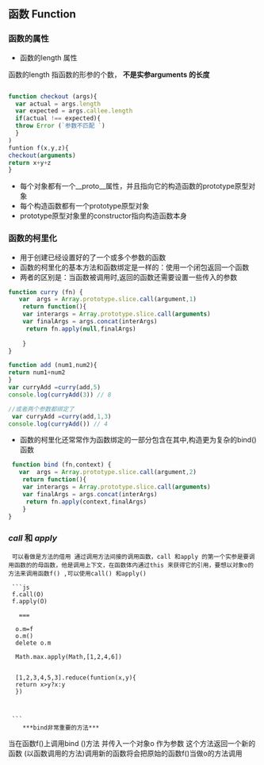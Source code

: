   ##  函数 Function 
  
  ### 函数的属性
  
 + 函数的length 属性
  
  函数的length 指函数的形参的个数， **不是实参arguments 的长度**
   
   ```js 
   
   function checkout (args){
     var actual = args.length
     var expected = args.callee.length 
     if(actual !== expected){
     throw Error (`参数不匹配 `)
     }
   )
   funtion f(x,y,z){
   checkout(arguments)
   return x+y+z
   }

   ```
   
   + 每个对象都有一个__proto__属性，并且指向它的构造函数的prototype原型对象
   + 每个构造函数都有一个prototype原型对象
   + prototype原型对象里的constructor指向构造函数本身
   
   ### 函数的柯里化
   
  + 用于创建已经设置好的了一个或多个参数的函数
  + 函数的柯里化的基本方法和函数绑定是一样的：使用一个闭包返回一个函数
  + 两者的区别是：当函数被调用时,返回的函数还需要设置一些传入的参数
  
  
 ``` js
 function curry (fn) {
    var  args = Array.prototype.slice.call(argument,1)
     return function(){
     var interargs = Array.prototype.slice.call(arguments)
     var finalArgs = args.concat(interArgs)
      return fn.apply(null,finalArgs)
        
     }
 }
 
 function add (num1,num2){
 return num1+num2
 }
 var curryAdd =curry(add,5)
 console.log(curryAdd(3)) // 8
 
 //或者两个参数都绑定了
  var curryAdd =curry(add,1,3)
 console.log(curryAdd()) // 4
 
 ```
 + 函数的柯里化还常常作为函数绑定的一部分包含在其中,构造更为复杂的bind() 函数
 
 ```js  
  function bind (fn,context) {
    var  args = Array.prototype.slice.call(argument,2)
     return function(){
     var interargs = Array.prototype.slice.call(arguments)
     var finalArgs = args.concat(interArgs)
      return fn.apply(context,finalArgs)
     }
 }
 
 ```
  
   
   
   ###  ***call*** 和 ***apply***
     
     可以看做是方法的借用 通过调用方法间接的调用函数，call 和apply 的第一个实参是要调用函数的的母函数，他是调用上下文，在函数体内通过this 来获得它的引用，要想以对象o的方法来调用函数f() ,可以使用call() 和apply()
     
     ```js
     f.call(O)
     f.apply(O)
     
       === 
     
      o.m=f
      o.m()
      delete o.m
      
      Math.max.apply(Math,[1,2,4,6])
      
      
      [1,2,3,4,5,3].reduce(funtion(x,y){
      return x>y?x:y
      })
 
      
    
     ```
        ***bind非常重要的方法***
        
        
  当在函数f()上调用bind ()方法 并传入一个对象o 作为参数 这个方法返回一个新的函数 (以函数调用的方法)调用新的函数将会把原始的函数f()当做o的方法调用 
  
  ```js
  
  
  ```
      
 
